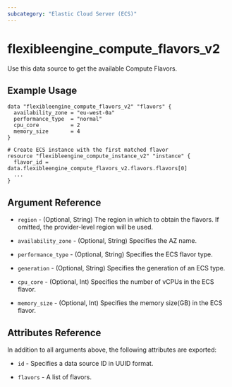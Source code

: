 ```yaml
---
subcategory: "Elastic Cloud Server (ECS)"
---
```


# flexibleengine_compute_flavors_v2

Use this data source to get the available Compute Flavors.

## Example Usage

```hcl
data "flexibleengine_compute_flavors_v2" "flavors" {
  availability_zone = "eu-west-0a"
  performance_type  = "normal"
  cpu_core          = 2
  memory_size       = 4
}

# Create ECS instance with the first matched flavor
resource "flexibleengine_compute_instance_v2" "instance" {
  flavor_id = data.flexibleengine_compute_flavors_v2.flavors.flavors[0]
  ...
}
```

## Argument Reference

* `region` - (Optional, String) The region in which to obtain the flavors.
  If omitted, the provider-level region will be used.

* `availability_zone` - (Optional, String) Specifies the AZ name.

* `performance_type` - (Optional, String) Specifies the ECS flavor type.

* `generation` - (Optional, String) Specifies the generation of an ECS type.

* `cpu_core` - (Optional, Int) Specifies the number of vCPUs in the ECS flavor.

* `memory_size` - (Optional, Int) Specifies the memory size(GB) in the ECS flavor.

## Attributes Reference

In addition to all arguments above, the following attributes are exported:

* `id` - Specifies a data source ID in UUID format.

* `flavors` - A list of flavors.
